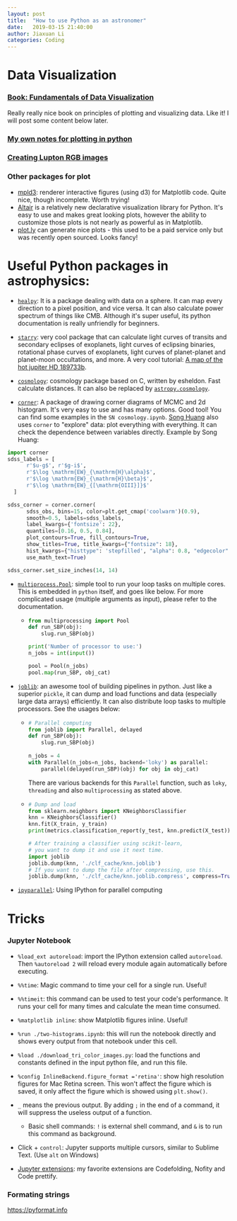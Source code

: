 ```yaml
---
layout: post
title:  "How to use Python as an astronomer"
date:   2019-03-15 21:40:00
author: Jiaxuan Li
categories: Coding
---
```


# Data Visualization

### [Book: Fundamentals of Data Visualization](https://serialmentor.com/dataviz/visualizing-amounts.html)

Really really nice book on principles of plotting and visualizing data. Like it! I will post some content below later.

### [My own notes for plotting in python](https://nbviewer.jupyter.org/github/astrojacobli/astro-ph/blob/master/Notes%20for%20Coding.ipynb)
### [Creating Lupton RGB images](http://docs.astropy.org/en/stable/visualization/lupton_rgb.html)

### Other packages for plot

- [mpld3](http://mpld3.github.io/notebooks/interactive_legend.html): renderer interactive figures (using d3) for Matplotlib code. Quite nice, though incomplete. Worth trying!
- [Altair](https://github.com/altair-viz/altair) is a relatively new declarative visualization library for Python. It's easy to use and makes great looking plots, however the ability to customize those plots is not nearly as powerful as in Matplotlib.
- [plot.ly](https://plot.ly/) can generate nice plots - this used to be a paid service only but was recently open sourced. Looks fancy!

# Useful Python packages in astrophysics:

- [`healpy`](https://healpy.readthedocs.io/en/latest/install.html): It is a package dealing with data on a sphere. It can map every direction to a pixel position, and vice versa. It can also calculate power spectrum of things like CMB. Although it's super useful, its python documentation is really unfriendly for beginners.

- [`starry`](https://rodluger.github.io/starry/tutorials/hd189.html): very cool package that can calculate light curves of transits and secondary eclipses of exoplanets, light curves of eclipsing binaries, rotational phase curves of exoplanets, light curves of planet-planet and planet-moon occultations, and more. A very cool tutorial: [A map of the hot jupiter HD 189733b](https://rodluger.github.io/starry/tutorials/hd189.html).

- [`cosmology`](https://github.com/esheldon/cosmology): cosmology package based on C, written by esheldon. Fast calculate distances. It can also be replaced by [`astropy.cosmology`](http://docs.astropy.org/en/stable/cosmology/index.html#module-astropy.cosmology).

- [`corner`](https://corner.readthedocs.io/en/latest/): A package of drawing corner diagrams of MCMC and 2d histogram. It's very easy to use and has many options. Good tool! You can find some examples in the `SN cosmology.ipynb`. [Song Huang](http://dr-guangtou.github.io) also uses `corner` to "explore" data: plot everything with everything. It can check the dependence between variables directly. Example by Song Huang: 

```python
import corner 
sdss_labels = [
      r'$u-g$', r'$g-i$',
      r'$\log \mathrm{EW}_{\mathrm{H}\alpha}$',
      r'$\log \mathrm{EW}_{\mathrm{H}\beta}$',
      r'$\log \mathrm{EW}_{[\mathrm{OIII}]}$'
  ]

sdss_corner = corner.corner(
      sdss_obs, bins=15, color=plt.get_cmap('coolwarm')(0.9),
      smooth=0.5, labels=sdss_labels,
      label_kwargs={'fontsize': 22},
      quantiles=[0.16, 0.5, 0.84],
      plot_contours=True, fill_contours=True,
      show_titles=True, title_kwargs={"fontsize": 18},
      hist_kwargs={"histtype": 'stepfilled', "alpha": 0.8, "edgecolor": "none"},
      use_math_text=True)

sdss_corner.set_size_inches(14, 14)
```

- [`multiprocess.Pool`](https://docs.python.org/3.7/library/multiprocessing.html): simple tool to run your loop tasks on multiple cores. This is embedded in `python` itself, and goes like below. For more complicated usage (multiple arguments as input), please refer to the documentation.

    - ```python
      from multiprocessing import Pool
      def run_SBP(obj):
          slug.run_SBP(obj)

      print('Number of processor to use:')
      n_jobs = int(input())

      pool = Pool(n_jobs)
      pool.map(run_SBP, obj_cat)
      ```

- [`joblib`](https://joblib.readthedocs.io/en/latest/parallel.html): an awesome tool of building pipelines in python. Just like a superior `pickle`, it can dump and load functions and data (especially large data arrays) efficiently. It can also distribute loop tasks to multiple processors. See the usages below:

  - ```python
    # Parallel computing
    from joblib import Parallel, delayed
    def run_SBP(obj):
        slug.run_SBP(obj)
        
    n_jobs = 4
    with Parallel(n_jobs=n_jobs, backend='loky') as parallel:
        parallel(delayed(run_SBP)(obj) for obj in obj_cat)
    ```

    There are various backends for this `Parallel` function, such as `loky`, `threading` and also `multiprocessing` as stated above. 

    

  - ```python
    # Dump and load
    from sklearn.neighbors import KNeighborsClassifier
    knn = KNeighborsClassifier()
    knn.fit(X_train, y_train)
    print(metrics.classification_report(y_test, knn.predict(X_test)))
    
    # After training a classifier using scikit-learn, 
    # you want to dump it and use it next time.
    import joblib
    joblib.dump(knn, './clf_cache/knn.joblib')
    # If you want to dump the file after compressing, use this.
    joblib.dump(knn, './clf_cache/knn.joblib.compress', compress=True)  
    ```

- [`ipyparallel`](https://ipyparallel.readthedocs.io/en/latest/index.html): Using IPython for parallel computing



# Tricks

### Jupyter Notebook

- `%load_ext autoreload`: import the IPython extension called `autoreload`. Then `%autoreload 2` will reload every module again automatically before executing.

- `%%time`: Magic command to time your cell for a single run. Useful!
- `%%timeit`: this command can be used to test your code's performance. It runs your cell for many times and calculate the mean time consumed. 
- `%matplotlib inline`: show Matplotlib figures inline. Useful!

- `%run ./two-histograms.ipynb`: this will run the notebook directly and shows every output from that notebook under this cell.
- `%load ./download_tri_color_images.py`: load the functions and constants defined in the input python file, and run this file.
- `%config InlineBackend.figure_format ='retina'`: show high resolution figures for Mac Retina screen. This won't affect the figure which is saved, it only affect the figure which is showed using `plt.show()`.
- `_` means the previous output. By adding `;` in the end of a command, it will suppress the useless output of a function.
  - Basic shell commands: `!` is external shell command, and `&` is to run this command as background.

- Click + `control`: Jupyter supports multiple cursors, similar to Sublime Text. (Use `alt` on Windows)
- [Jupyter extensions](https://github.com/ipython-contrib/jupyter_contrib_nbextensions): my favorite extensions are  Codefolding, Nofity and Code prettify.

### Formating strings

https://pyformat.info